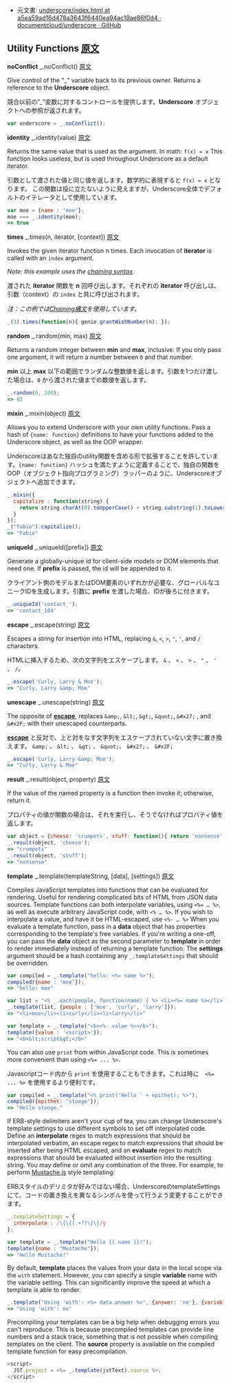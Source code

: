 +  元文書: [underscore/index.html at a5ea59ad16d478a3643f6440ea94ac19ae86f0d4 · documentcloud/underscore · GitHub](https://github.com/documentcloud/underscore/blob/a5ea59ad16d478a3643f6440ea94ac19ae86f0d4/index.html "underscore/index.html at a5ea59ad16d478a3643f6440ea94ac19ae86f0d4 · documentcloud/underscore · GitHub")

## Utility Functions [原文](http://underscorejs.org/#utility)

**noConflict** _.noConflict() [原文](http://underscorejs.org/#noConflict)

Give control of the "_" variable back to its previous owner. Returns a reference to the **Underscore** object.

競合以前の”_”変数に対するコントロールを提供します。**Underscore** オブジェクトへの参照が返されます。

```javascript 
var underscore = _.noConflict();
```

**identity**  _.identity(value) [原文](http://underscorejs.org/#identity)

Returns the same value that is used as the argument. In math: `f(x) = x`
This function looks useless, but is used throughout Underscore as a default iterator.

引数として渡された値と同じ値を返します。数学的に表現すると `f(x) = x` となります。
この関数は役に立たないように見えますが、Underscore全体でデフォルトのイテレータとして使用しています。

```javascript 
var moe = {name : 'moe'};
moe === _.identity(moe);
=> true
```

**times** _.times(n, iterator, [context]) [原文](http://underscorejs.org/#times)

Invokes the given iterator function n times. Each invocation of **iterator** is called with an `index` argument. 

_Note: this example uses the [chaining syntax](http://underscorejs.org/#chaining)._

渡された **iterator** 関数を **n** 回呼び出します。それぞれの **iterator** 呼び出しは、引数（context）の `index` と共に呼び出されます。

_注：この例では[Chaining構文](http://underscorejs.org/#chaining)を使用しています。_

```javascript 
_(3).times(function(n){ genie.grantWishNumber(n); });
```

**random** _.random(min, max) [原文](http://underscorejs.org/#random)

Returns a random integer between **min** and **max**, inclusive. If you only pass one argument, it will return a number between `0` and that number.

**min** 以上 **max** 以下の範囲でランダムな整数値を返します。引数を1つだけ渡した場合は、`0` から渡された値までの数値を返します。

```javascript 
_.random(0, 100);
=> 42
```

**mixin** _.mixin(object) [原文](http://underscorejs.org/#mixin)

Allows you to extend Underscore with your own utility functions. Pass a hash of `{name: function}` definitions to have your functions added to the Underscore object, as well as the OOP wrapper.

Underscoreはあなた独自のutility関数を含める形で拡張することを許しています。`{name: function}` ハッシュを満たすように定義することで、独自の関数をOOP（オブジェクト指向プログラミング）ラッパーのように、Underscoreオブジェクトへ追加できます。

```javascript 
_.mixin({
  capitalize : function(string) {
    return string.charAt(0).toUpperCase() + string.substring(1).toLowerCase();
  }
});
_("fabio").capitalize();
=> "Fabio"
```

**uniqueId** _.uniqueId([prefix]) [原文](http://underscorejs.org/#uniqueId)

Generate a globally-unique id for client-side models or DOM elements that need one. If **prefix** is passed, the id will be appended to it.

クライアント側のモデルまたはDOM要素のいずれかが必要な、グローバルなユニークIDを生成します。引数に **prefix** を渡した場合、IDが後ろに付きます。

```javascript 
_.uniqueId('contact_');
=> 'contact_104'
```

**escape** _.escape(string) [原文](http://underscorejs.org/#escape)

Escapes a string for insertion into HTML, replacing `&`, `<`, `>`, `"`, `'`, and `/` characters.

HTMLに挿入するため、次の文字列をエスケープします。 `&` 、 `<` 、 `>` 、 `"` 、 `'` 、 `/`。

```javascript 
_.escape('Curly, Larry & Moe');
=> "Curly, Larry &amp; Moe"
```

**unescape** _.unescape(string) [原文](http://underscorejs.org/#unescape)

The opposite of **[escape](http://underscorejs.org/#escape)**, replaces `&amp;`, `&lt;`, `&gt;`, `&quot;`, `&#x27;` , 
and `&#x2F;` with their unescaped counterparts.

**[escape](http://underscorejs.org/#escape)** と反対で、上と対をなす文字列をエスケープされていない文字に置き換えます。 `&amp;` 、 `&lt;` 、 `&gt;` 、 `&quot;`、 `&#x27;` 、 
 `&#x2F;`


```javascript 
_.escape('Curly, Larry &amp; Moe');
=> "Curly, Larry & Moe"
```

**result** _.result(object, property) [原文](http://underscorejs.org/#result)

If the value of the named property is a function then invoke it; otherwise, return it.

プロパティの値が関数の場合は、それを実行し、そうでなければプロパティ値を返します。

```javascript 
var object = {cheese: 'crumpets', stuff: function(){ return 'nonsense'; }};
_.result(object, 'cheese');
=> "crumpets"
_.result(object, 'stuff');
=> "nonsense"
```

**template** _.template(templateString, [data], [settings]) [原文](http://underscorejs.org/#template)

Compiles JavaScript templates into functions that can be evaluated for rendering. 
Useful for rendering complicated bits of HTML from JSON data sources. 
Template functions can both interpolate variables, using `<%= … %>`, 
as well as execute arbitrary JavaScript code, with `<% … %>`. 
If you wish to interpolate a value, and have it be HTML-escaped, 
use `<%- … %>` When you evaluate a template function, 
pass in a **data** object that has properties corresponding to the template's free variables. 
If you're writing a one-off, you can pass the **data** object as the second parameter to **template** in order to render immediately instead of returning a template function. 
The **settings** argument should be a hash containing any `_.templateSettings` that should be overridden.

```javascript 
var compiled = _.template("hello: <%= name %>");
compiled({name : 'moe'});
=> "hello: moe"

var list = "<% _.each(people, function(name) { %> <li><%= name %></li> <% }); %>";
_.template(list, {people : ['moe', 'curly', 'larry']});
=> "<li>moe</li><li>curly</li><li>larry</li>"

var template = _.template("<b><%- value %></b>");
template({value : '<script>'});
=> "<b>&lt;script&gt;</b>"
```

You can also use `print` from within JavaScript code. This is sometimes more convenient than using `<%= ... %>`.

Javascriptコード内から `print` を使用することもできます。これは時に　`<%= ... %>` を使用するより便利です。

```javascript 
var compiled = _.template("<% print('Hello ' + epithet); %>");
compiled({epithet: "stooge"});
=> "Hello stooge."
```

If ERB-style delimiters aren't your cup of tea, 
you can change Underscore's template settings to use different symbols to set off interpolated code. 
Define an **interpolate** regex to match expressions that should be interpolated verbatim, 
an escape regex to match expressions that should be inserted after being HTML escaped, 
and an **evaluate** regex to match expressions that should be evaluated without insertion into the resulting string. 
You may define or omit any combination of the three. 
For example, to perform [Mustache.js](http://github.com/janl/mustache.js#readme) style templating:

ERBスタイルのデリミタが好みではない場合、UnderscoreのtemplateSettingsにて、コードの置き換えを異なるシンボルを使って行うよう変更することができます。

```javascript 
_.templateSettings = {
  interpolate : /\{\{(.+?)\}\}/g
};

var template = _.template("Hello {{ name }}!");
template({name : "Mustache"});
=> "Hello Mustache!"
```

By default, **template** places the values from your data in the local scope via the `with` statement. 
However, you can specify a single **variable** name with the variable setting. 
This can significantly improve the speed at which a template is able to render.

```javascript 
_.template("Using 'with': <%= data.answer %>", {answer: 'no'}, {variable: 'data'});
=> "Using 'with': no"
```

Precompiling your templates can be a big help when debugging errors you can't reproduce. 
This is because precompiled templates can provide line numbers and a stack trace, 
something that is not possible when compiling templates on the client. 
The **source** property is available on the compiled template function for easy precompilation.

```javascript 
<script>
  JST.project = <%= _.template(jstText).source %>;
</script>
```
